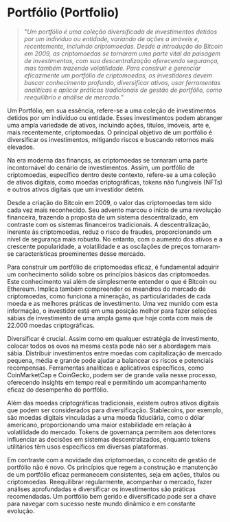 # Portfólio (Portfolio)

>"*Um portfólio é uma coleção diversificada de investimentos detidos por um indivíduo ou entidade, variando de ações a imóveis e, recentemente, incluindo criptomoedas. Desde a introdução do Bitcoin em 2009, as criptomoedas se tornaram uma parte vital da paisagem de investimentos, com sua descentralização oferecendo segurança, mas também trazendo volatilidade. Para construir e gerenciar eficazmente um portfólio de criptomoedas, os investidores devem buscar conhecimento profundo, diversificar ativos, usar ferramentas analíticas e aplicar práticas tradicionais de gestão de portfólio, como reequilíbrio e análise de mercado.*"

Um Portfólio, em sua essência, refere-se a uma coleção de investimentos detidos por um indivíduo ou entidade. Esses investimentos podem abranger uma ampla variedade de ativos, incluindo ações, títulos, imóveis, arte e, mais recentemente, criptomoedas. O principal objetivo de um portfólio é diversificar os investimentos, mitigando riscos e buscando retornos mais elevados.

Na era moderna das finanças, as criptomoedas se tornaram uma parte incontornável do cenário de investimentos. Assim, um portfólio de criptomoedas, específico dentro deste contexto, refere-se a uma coleção de ativos digitais, como moedas criptográficas, tokens não fungíveis (NFTs) e outros ativos digitais que um investidor detém.

Desde a criação do Bitcoin em 2009, o valor das criptomoedas tem sido cada vez mais reconhecido. Seu advento marcou o início de uma revolução financeira, trazendo a proposta de um sistema descentralizado, em contraste com os sistemas financeiros tradicionais. A descentralização, inerente às criptomoedas, reduz o risco de fraudes, proporcionando um nível de segurança mais robusto. No entanto, com o aumento dos ativos e a crescente popularidade, a volatilidade e as oscilações de preços tornaram-se características proeminentes desse mercado.

Para construir um portfólio de criptomoedas eficaz, é fundamental adquirir um conhecimento sólido sobre os princípios básicos das criptomoedas. Este conhecimento vai além de simplesmente entender o que é Bitcoin ou Ethereum. Implica também compreender os meandros do mercado de criptomoedas, como funciona a mineração, as particularidades de cada moeda e as melhores práticas de investimento. Uma vez munido com esta informação, o investidor está em uma posição melhor para fazer seleções sábias de investimento de uma ampla gama que hoje conta com mais de 22.000 moedas criptográficas.

Diversificar é crucial. Assim como em qualquer estratégia de investimento, colocar todos os ovos na mesma cesta pode não ser a abordagem mais sábia. Distribuir investimentos entre moedas com capitalização de mercado pequena, média e grande pode ajudar a balancear os riscos e potenciais recompensas. Ferramentas analíticas e aplicativos específicos, como CoinMarketCap e CoinGecko, podem ser de grande valia nesse processo, oferecendo insights em tempo real e permitindo um acompanhamento eficaz do desempenho do portfólio.

Além das moedas criptográficas tradicionais, existem outros ativos digitais que podem ser considerados para diversificação. Stablecoins, por exemplo, são moedas digitais vinculadas a uma moeda fiduciária, como o dólar americano, proporcionando uma maior estabilidade em relação à volatilidade do mercado. Tokens de governança permitem aos detentores influenciar as decisões em sistemas descentralizados, enquanto tokens utilitários têm usos específicos em diversas plataformas.

Em contraste com a novidade das criptomoedas, o conceito de gestão de portfólio não é novo. Os princípios que regem a construção e manutenção de um portfólio eficaz permanecem consistentes, seja em ações, títulos ou criptomoedas. Reequilibrar regularmente, acompanhar o mercado, fazer análises aprofundadas e diversificar os investimentos são práticas recomendadas. Um portfólio bem gerido e diversificado pode ser a chave para navegar com sucesso neste mundo dinâmico e em constante evolução.
